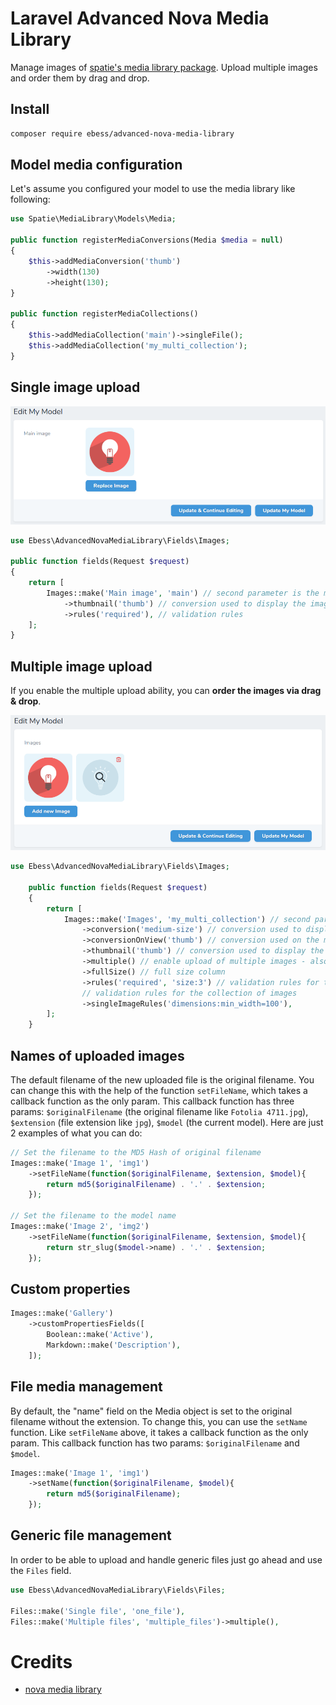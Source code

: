 # Laravel Advanced Nova Media Library

Manage images of [spatie's media library package](https://github.com/spatie/laravel-medialibrary). Upload multiple
images and order them by drag and drop.

## Install
```bash
composer require ebess/advanced-nova-media-library
```

## Model media configuration

Let's assume you configured your model to use the media library like following:
```php
use Spatie\MediaLibrary\Models\Media;

public function registerMediaConversions(Media $media = null)
{
    $this->addMediaConversion('thumb')
        ->width(130)
        ->height(130);
}

public function registerMediaCollections()
{
    $this->addMediaCollection('main')->singleFile();
    $this->addMediaCollection('my_multi_collection');
}
```

## Single image upload

![Single image upload](docs/single-image.png)

```php
use Ebess\AdvancedNovaMediaLibrary\Fields\Images;

public function fields(Request $request)
{
    return [
        Images::make('Main image', 'main') // second parameter is the media collection name
            ->thumbnail('thumb') // conversion used to display the image
            ->rules('required'), // validation rules
    ];
}
```

## Multiple image upload

If you enable the multiple upload ability, you can **order the images via drag & drop**.

![Multiple image upload](docs/multiple-images.png)

```php
use Ebess\AdvancedNovaMediaLibrary\Fields\Images;

    public function fields(Request $request)
    {
        return [
            Images::make('Images', 'my_multi_collection') // second parameter is the media collection name
                ->conversion('medium-size') // conversion used to display the "original" image
                ->conversionOnView('thumb') // conversion used on the model's view
                ->thumbnail('thumb') // conversion used to display the image on the model's index page
                ->multiple() // enable upload of multiple images - also ordering
                ->fullSize() // full size column
                ->rules('required', 'size:3') // validation rules for the collection of images
                // validation rules for the collection of images
                ->singleImageRules('dimensions:min_width=100'),
        ];
    }
```

## Names of uploaded images

The default filename of the new uploaded file is the original filename. You can change this with the help of the function `setFileName`, which takes a callback function as the only param. This callback function has three params: `$originalFilename` (the original filename like `Fotolia 4711.jpg`), `$extension` (file extension like `jpg`), `$model` (the current model). Here are just 2 examples of what you can do:

```php
// Set the filename to the MD5 Hash of original filename
Images::make('Image 1', 'img1')
    ->setFileName(function($originalFilename, $extension, $model){
        return md5($originalFilename) . '.' . $extension;
    });

// Set the filename to the model name
Images::make('Image 2', 'img2')
    ->setFileName(function($originalFilename, $extension, $model){
        return str_slug($model->name) . '.' . $extension;
    });
```

## Custom properties

```php
Images::make('Gallery')
    ->customPropertiesFields([
        Boolean::make('Active'),
        Markdown::make('Description'),
    ]);
```

## File media management
By default, the "name" field on the Media object is set to the original filename without the extension. To change this, you can use the `setName` function. Like `setFileName` above, it takes a callback function as the only param. This callback function has two params: `$originalFilename` and `$model`.

```php
Images::make('Image 1', 'img1')
    ->setName(function($originalFilename, $model){
        return md5($originalFilename);
    });
```

## Generic file management

In order to be able to upload and handle generic files just go ahead and use the `Files` field.

```php
use Ebess\AdvancedNovaMediaLibrary\Fields\Files;

Files::make('Single file', 'one_file'),
Files::make('Multiple files', 'multiple_files')->multiple(),
```

# Credits

* [nova media library](https://github.com/jameslkingsley/nova-media-library)
